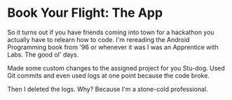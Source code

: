 # Book Your Flight: The App

So it turns out if you have friends coming into town for a hackathon you actually have to relearn how to code. I'm rereading the Android Programming book from '96 or whenever it was I was an Apprentice with Labs. The good ol' days. 

Made some custom changes to the assigned project for you Stu-dog. Used Git commits and even used logs at one point because the code broke. 

Then I deleted the logs. Why? Because I'm a stone-cold professional. 
